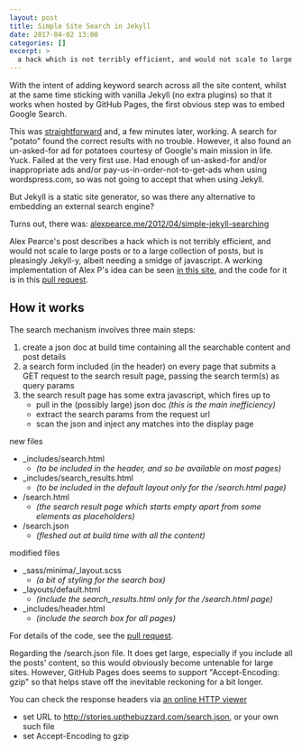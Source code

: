 ```yaml
---
layout: post
title: Simple Site Search in Jekyll
date: 2017-04-02 13:00
categories: []
excerpt: >
  a hack which is not terribly efficient, and would not scale to large posts or to a large collection of posts, but is pleasingly Jekyll-y, albeit needing a smidge of javascript.
---
```

With the intent of adding keyword search across all the site content, whilst at the same time sticking with vanilla Jekyll (no extra plugins) so that it works when hosted by GitHub Pages, the first obvious step was to embed Google Search.

This was [straightforward](https://support.google.com/customsearch/answer/2630969?hl=en) and, a few minutes later, working. A search for "potato" found the correct results with no trouble. However, it also found an un-asked-for ad for potatoes courtesy of Google's main mission in life. Yuck. Failed at the very first use. Had enough of un-asked-for and/or inappropriate ads and/or pay-us-in-order-not-to-get-ads when using wordspress.com, so was not going to accept that when using Jekyll.

But Jekyll is a static site generator, so was there any alternative to embedding an external search engine?

Turns out, there was: [alexpearce.me/2012/04/simple-jekyll-searching](https://alexpearce.me/2012/04/simple-jekyll-searching/)

Alex Pearce's post describes a hack which is not terribly efficient, and would not scale to large posts or to a large collection of posts, but is pleasingly Jekyll-y, albeit needing a smidge of javascript. A working implementation of Alex P's idea can be seen [in this site](/search.html?q=alex+pearce), and the code for it is in this [pull request](https://github.com/upthebuzzard/upthebuzzard.github.io/commit/032cb89561d52826a32fb3fea0fe2074a4e991d7).

## How it works

The search mechanism involves three main steps:
1. create a json doc at build time containing all the searchable content and post details
2. a search form included (in the header) on every page that submits a GET request to the search result page, passing the search term(s) as query params
3. the search result page has some extra javascript, which fires up to
   * pull in the (possibly large) json doc _(this is the main inefficiency)_
   * extract the search params from the request url
   * scan the json and inject any matches into the display page

new files
 * \_includes/search.html
    * _(to be included in the header, and so be available on most pages)_
 * \_includes/search_results.html
    * _(to be included in the default layout only for the /search.html page)_
 * /search.html
    * _(the search result page which starts empty apart from some elements as placeholders)_
 * /search.json
    * _(fleshed out at build time with all the content)_

modified files
* \_sass/minima/\_layout.scss
   * _(a bit of styling for the search box)_
* \_layouts/default.html
   * _(include the search_results.html only for the /search.html page)_
* \_includes/header.html
   * _(include the search box for all pages)_

For details of the code, see the [pull request](https://github.com/upthebuzzard/upthebuzzard.github.io/commit/032cb89561d52826a32fb3fea0fe2074a4e991d7).

Regarding the /search.json file. It does get large, especially if you include all the posts' content, so this would obviously become untenable for large sites. However, GitHub Pages does seems to support "Accept-Encoding: gzip" so that helps stave off the inevitable reckoning for a bit longer.

You can check the response headers via [an online HTTP viewer](http://www.rexswain.com/httpview.html)
* set URL to http://stories.upthebuzzard.com/search.json, or your own such file
* set Accept-Encoding to gzip
